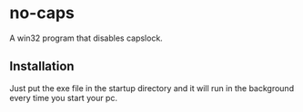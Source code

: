 # no-caps
A win32 program that disables capslock.

## Installation
Just put the exe file in the startup directory and it will run in the background every time you start your pc.
